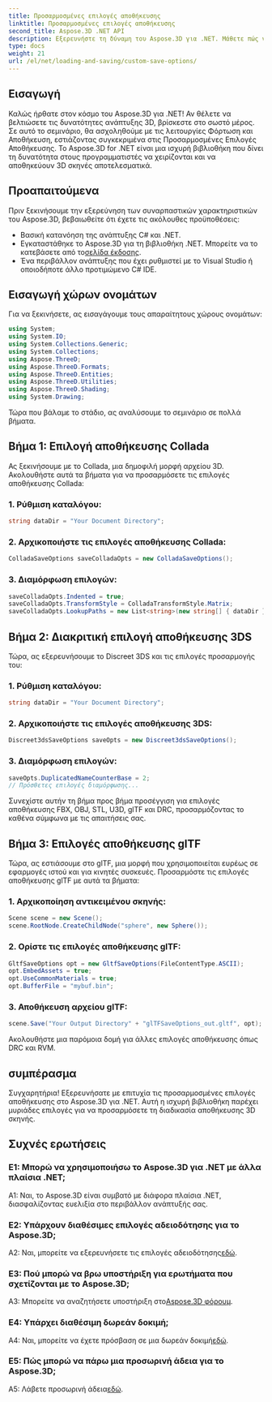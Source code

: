 ```yaml
---
title: Προσαρμοσμένες επιλογές αποθήκευσης
linktitle: Προσαρμοσμένες επιλογές αποθήκευσης
second_title: Aspose.3D .NET API
description: Εξερευνήστε τη δύναμη του Aspose.3D για .NET. Μάθετε πώς να προσαρμόζετε την εξοικονόμηση 3D σκηνής με οδηγούς βήμα προς βήμα σε μορφές Collada, USD, 3DS, FBX, OBJ, STL, U3D, glTF, DRC και RVM.
type: docs
weight: 21
url: /el/net/loading-and-saving/custom-save-options/
---
```

## Εισαγωγή

Καλώς ήρθατε στον κόσμο του Aspose.3D για .NET! Αν θέλετε να βελτιώσετε τις δυνατότητες ανάπτυξης 3D, βρίσκεστε στο σωστό μέρος. Σε αυτό το σεμινάριο, θα ασχοληθούμε με τις λειτουργίες Φόρτωση και Αποθήκευση, εστιάζοντας συγκεκριμένα στις Προσαρμοσμένες Επιλογές Αποθήκευσης. Το Aspose.3D for .NET είναι μια ισχυρή βιβλιοθήκη που δίνει τη δυνατότητα στους προγραμματιστές να χειρίζονται και να αποθηκεύουν 3D σκηνές αποτελεσματικά.

## Προαπαιτούμενα

Πριν ξεκινήσουμε την εξερεύνηση των συναρπαστικών χαρακτηριστικών του Aspose.3D, βεβαιωθείτε ότι έχετε τις ακόλουθες προϋποθέσεις:

- Βασική κατανόηση της ανάπτυξης C# και .NET.
-  Εγκαταστάθηκε το Aspose.3D για τη βιβλιοθήκη .NET. Μπορείτε να το κατεβάσετε από το[σελίδα έκδοσης](https://releases.aspose.com/3d/net/).
- Ένα περιβάλλον ανάπτυξης που έχει ρυθμιστεί με το Visual Studio ή οποιοδήποτε άλλο προτιμώμενο C# IDE.

## Εισαγωγή χώρων ονομάτων

Για να ξεκινήσετε, ας εισαγάγουμε τους απαραίτητους χώρους ονομάτων:

```csharp
using System;
using System.IO;
using System.Collections.Generic;
using System.Collections;
using Aspose.ThreeD;
using Aspose.ThreeD.Formats;
using Aspose.ThreeD.Entities;
using Aspose.ThreeD.Utilities;
using Aspose.ThreeD.Shading;
using System.Drawing;
```

Τώρα που βάλαμε το στάδιο, ας αναλύσουμε το σεμινάριο σε πολλά βήματα.

## Βήμα 1: Επιλογή αποθήκευσης Collada

Ας ξεκινήσουμε με το Collada, μια δημοφιλή μορφή αρχείου 3D. Ακολουθήστε αυτά τα βήματα για να προσαρμόσετε τις επιλογές αποθήκευσης Collada:

### 1. Ρύθμιση καταλόγου:
   ```csharp
   string dataDir = "Your Document Directory";
   ```

### 2. Αρχικοποιήστε τις επιλογές αποθήκευσης Collada:
   ```csharp
   ColladaSaveOptions saveColladaOpts = new ColladaSaveOptions();
   ```

### 3. Διαμόρφωση επιλογών:
   ```csharp
   saveColladaOpts.Indented = true;
   saveColladaOpts.TransformStyle = ColladaTransformStyle.Matrix;
   saveColladaOpts.LookupPaths = new List<string>(new string[] { dataDir });
   ```

## Βήμα 2: Διακριτική επιλογή αποθήκευσης 3DS

Τώρα, ας εξερευνήσουμε το Discreet 3DS και τις επιλογές προσαρμογής του:

### 1. Ρύθμιση καταλόγου:
   ```csharp
   string dataDir = "Your Document Directory";
   ```

### 2. Αρχικοποιήστε τις επιλογές αποθήκευσης 3DS:
   ```csharp
   Discreet3dsSaveOptions saveOpts = new Discreet3dsSaveOptions();
   ```

### 3. Διαμόρφωση επιλογών:
   ```csharp
   saveOpts.DuplicatedNameCounterBase = 2;
   // Πρόσθετες επιλογές διαμόρφωσης...
   ```

Συνεχίστε αυτήν τη βήμα προς βήμα προσέγγιση για επιλογές αποθήκευσης FBX, OBJ, STL, U3D, glTF και DRC, προσαρμόζοντας το καθένα σύμφωνα με τις απαιτήσεις σας.

## Βήμα 3: Επιλογές αποθήκευσης glTF

Τώρα, ας εστιάσουμε στο glTF, μια μορφή που χρησιμοποιείται ευρέως σε εφαρμογές ιστού και για κινητές συσκευές. Προσαρμόστε τις επιλογές αποθήκευσης glTF με αυτά τα βήματα:

### 1. Αρχικοποίηση αντικειμένου σκηνής:
   ```csharp
   Scene scene = new Scene();
   scene.RootNode.CreateChildNode("sphere", new Sphere());
   ```

### 2. Ορίστε τις επιλογές αποθήκευσης glTF:
   ```csharp
   GltfSaveOptions opt = new GltfSaveOptions(FileContentType.ASCII);
   opt.EmbedAssets = true;
   opt.UseCommonMaterials = true;
   opt.BufferFile = "mybuf.bin";
   ```

### 3. Αποθήκευση αρχείου glTF:
   ```csharp
   scene.Save("Your Output Directory" + "glTFSaveOptions_out.gltf", opt);
   ```

Ακολουθήστε μια παρόμοια δομή για άλλες επιλογές αποθήκευσης όπως DRC και RVM.

## συμπέρασμα

Συγχαρητήρια! Εξερευνήσατε με επιτυχία τις προσαρμοσμένες επιλογές αποθήκευσης στο Aspose.3D για .NET. Αυτή η ισχυρή βιβλιοθήκη παρέχει μυριάδες επιλογές για να προσαρμόσετε τη διαδικασία αποθήκευσης 3D σκηνής.

## Συχνές ερωτήσεις

### Ε1: Μπορώ να χρησιμοποιήσω το Aspose.3D για .NET με άλλα πλαίσια .NET;

A1: Ναι, το Aspose.3D είναι συμβατό με διάφορα πλαίσια .NET, διασφαλίζοντας ευελιξία στο περιβάλλον ανάπτυξής σας.

### Ε2: Υπάρχουν διαθέσιμες επιλογές αδειοδότησης για το Aspose.3D;

 A2: Ναι, μπορείτε να εξερευνήσετε τις επιλογές αδειοδότησης[εδώ](https://purchase.aspose.com/buy).

### Ε3: Πού μπορώ να βρω υποστήριξη για ερωτήματα που σχετίζονται με το Aspose.3D;

 A3: Μπορείτε να αναζητήσετε υποστήριξη στο[Aspose.3D φόρουμ](https://forum.aspose.com/c/3d/18).

### Ε4: Υπάρχει διαθέσιμη δωρεάν δοκιμή;

 A4: Ναι, μπορείτε να έχετε πρόσβαση σε μια δωρεάν δοκιμή[εδώ](https://releases.aspose.com/).

### Ε5: Πώς μπορώ να πάρω μια προσωρινή άδεια για το Aspose.3D;

 A5: Λάβετε προσωρινή άδεια[εδώ](https://purchase.aspose.com/temporary-license/).